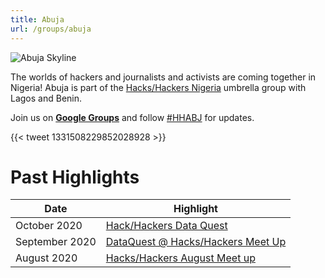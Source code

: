 ```yaml
---
title: Abuja
url: /groups/abuja
---
```


![Abuja Skyline](https://upload.wikimedia.org/wikipedia/commons/9/9b/Abuja_Nightlife.jpg)

The worlds of hackers and journalists and activists are coming together in Nigeria! Abuja is part of the [Hacks/Hackers Nigeria](https://groups.google.com/g/hackshackers-lagos) umbrella group with Lagos and Benin.

Join us on **[Google Groups](https://groups.google.com/u/0/g/hackshackers-lagos)** and follow [#HHABJ](https://twitter.com/hashtag/HHABJ) for updates.

{{< tweet 1331508229852028928 >}}

# Past Highlights

| **Date**  | **Highlight** |  
|-----------|---------------|  
| October 2020 | [Hack/Hackers Data Quest](https://groups.google.com/u/0/g/hackshackers-lagos/c/dpbGBTt7D-w) |
| September 2020 | [DataQuest @ Hacks/Hackers Meet Up](https://groups.google.com/u/0/g/hackshackers-lagos/c/pOSVKwwZfQg) |   
| August 2020 | [Hacks/Hackers August Meet up](https://groups.google.com/u/0/g/hackshackers-lagos/c/hcaOX4J_HoI) |
